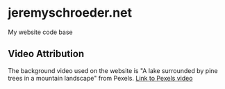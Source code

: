 # jeremyschroeder.net

My website code base

## Video Attribution

The background video used on the website is "A lake surrounded by pine trees in a mountain landscape" from Pexels.
[Link to Pexels video](https://www.pexels.com/video/a-lake-surrounded-by-pine-trees-in-a-mountain-landscape-11190578/)
